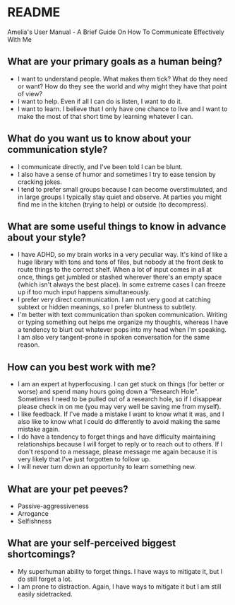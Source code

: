 # README

Amelia's User Manual - A Brief Guide On How To Communicate Effectively With Me

## What are your primary goals as a human being?
- I want to understand people. What makes them tick? What do they need or want? How do they see the world and why might they have that point of view?
- I want to help. Even if all I can do is listen, I want to do it.
- I want to learn. I believe that I only have one chance to live and I want to make the most of that short time by learning whatever I can.

## What do you want us to know about your communication style?
- I communicate directly, and I've been told I can be blunt. 
- I also have a sense of humor and sometimes I try to ease tension by cracking jokes. 
- I tend to prefer small groups because I can become overstimulated, and in large groups I typically stay quiet and observe. At parties you might find me in the kitchen (trying to help) or outside (to decompress).

## What are some useful things to know in advance about your style?
- I have ADHD, so my brain works in a very peculiar way. It's kind of like a huge library with tons and tons of files, but nobody at the front desk to route things to the correct shelf. When a lot of input comes in all at once, things get jumbled or stashed wherever there's an empty space (which isn't always the best place). In some extreme cases I can freeze up if too much input happens simultaneously.
- I prefer very direct communication. I am not very good at catching subtext or hidden meanings, so I prefer bluntness to subtlety.
- I'm better with text communication than spoken communication. Writing or typing something out helps me organize my thoughts, whereas I have a tendency to blurt out whatever pops into my head when I'm speaking. I am also very tangent-prone in spoken conversation for the same reason.

## How can you best work with me?
- I am an expert at hyperfocusing. I can get stuck on things (for better or worse) and spend many hours going down a "Research Hole". Sometimes I need to be pulled out of a research hole, so if I disappear please check in on me (you may very well be saving me from myself).
- I like feedback. If I've made a mistake I want to know what it was, and I also like to know what I could do differently to avoid making the same mistake again.
- I do have a tendency to forget things and have difficulty maintaining relationships because I will forget to reply or to reach out to others. If I don't respond to a message, please message me again because it is very likely that I've just forgotten to follow up.
- I will never turn down an opportunity to learn something new. 

## What are your pet peeves?
- Passive-aggressiveness
- Arrogance
- Selfishness

## What are your self-perceived biggest shortcomings?
- My superhuman ability to forget things. I have ways to mitigate it, but I do still forget a lot.
- I am prone to distraction. Again, I have ways to mitigate it but I am still easily sidetracked.
